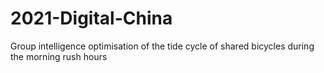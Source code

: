 # 2021-Digital-China
Group intelligence optimisation of the tide cycle of shared bicycles during the morning rush hours
